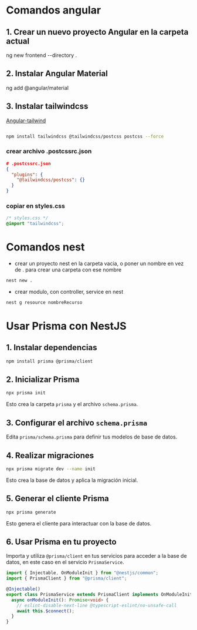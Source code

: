 # Comandos angular

## 1. Crear un nuevo proyecto Angular en la carpeta actual

ng new frontend --directory .

## 2. Instalar Angular Material

ng add @angular/material

## 3. Instalar tailwindcss

[Angular-tailwind](https://tailwindcss.com/docs/installation/framework-guides/angular)

```bash

npm install tailwindcss @tailwindcss/postcss postcss --force
```

### crear archivo .postcssrc.json

```json
# .postcssrc.json
{
  "plugins": {
    "@tailwindcss/postcss": {}
  }
}
```

### copiar en styles.css

```css
/* styles.css */
@import "tailwindcss";
```

# Comandos nest

- crear un proyecto nest en la carpeta vacia, o poner un nombre en vez de . para crear una carpeta con ese nombre

```bash
nest new .
```

- crear modulo, con controller, service en nest

```bash
nest g resource nombreRecurso

```

# Usar Prisma con NestJS

## 1. Instalar dependencias

```bash
npm install prisma @prisma/client
```

## 2. Inicializar Prisma

```bash
npx prisma init
```

Esto crea la carpeta `prisma` y el archivo `schema.prisma`.

## 3. Configurar el archivo `schema.prisma`

Edita `prisma/schema.prisma` para definir tus modelos de base de datos.

## 4. Realizar migraciones

```bash
npx prisma migrate dev --name init
```

Esto crea la base de datos y aplica la migración inicial.

## 5. Generar el cliente Prisma

```bash
npx prisma generate
```

Esto genera el cliente para interactuar con la base de datos.

## 6. Usar Prisma en tu proyecto

Importa y utiliza `@prisma/client` en tus servicios para acceder a la base de datos, en este caso en el servicio `PrismaService`.

```typescript
import { Injectable, OnModuleInit } from "@nestjs/common";
import { PrismaClient } from "@prisma/client";

@Injectable()
export class PrismaService extends PrismaClient implements OnModuleInit {
  async onModuleInit(): Promise<void> {
    // eslint-disable-next-line @typescript-eslint/no-unsafe-call
    await this.$connect();
  }
}
```
